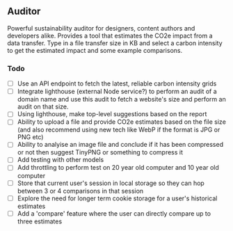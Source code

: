 ## Auditor

Powerful sustainability auditor for designers, content authors and developers alike. Provides a tool that estimates the CO2e impact from a data transfer. Type in a file transfer size in KB and select a carbon intensity to get the estimated impact and some example comparisons.

### Todo
- [ ] Use an API endpoint to fetch the latest, reliable carbon intensity grids
- [ ] Integrate lighthouse (external Node service?) to perform an audit of a domain name and use this audit to fetch a website's size and perform an audit on that size.
- [ ] Using lighthouse, make top-level suggestions based on the report
- [ ] Ability to upload a file and provide CO2e estimates based on the file size (and also recommend using new tech like WebP if the format is JPG or PNG etc)
- [ ] Ability to analyise an image file and conclude if it has been compressed or not then suggest TinyPNG or something to compress it
- [ ] Add testing with other models
- [ ] Add throttling to perform test on 20 year old computer and 10 year old computer
- [ ] Store that current user's session in local storage so they can hop between 3 or 4 comparisons in that session
- [ ] Explore the need for longer term cookie storage for a user's historical estimates
- [ ] Add a 'compare' feature where the user can directly compare up to three estimates